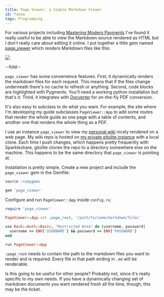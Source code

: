 ```yaml
---
title: Page Viewer, a Simple Markdown Viewer
id: faeaa
tags: Programming
---
```


[mmp]: /mastering-modern-payments
[page_viewer]: https://github.com/peterkeen/page_viewer
[Docverter]: http://www.docverter.com

For various projects including [Mastering Modern Payments][mmp] I've found it really useful to be able to view the Markdown source rendered as HTML but I don't really care about editing it online. I put together a little gem named [page_viewer][] which renders Markdown files like this:

<img src="https://d2s7foagexgnc2.cloudfront.net/files/bc0c9ca20f9b12269192/Screen%20Shot%202013-06-15%20at%2011.04.48%20PM.opti.png"/>

--fold--

`page_viewer` has some convenience features. First, it dynamically renders the markdown files for each request. This means that if the files change underneath there's no cache to refresh or anything. Second, code blocks are highlighted with Pygments. You'll need a working python installation but that's it. Third, it integrates with [Docverter][] for on-the-fly PDF conversion. 

It's also easy to subclass to do what you want. For example, the site where I'm developing my guide subclasses `PageViewer::App` to add some routes that render the whole guide as one page with a table of contents, and another one that renders the whole thing as a PDF.

I use an instance `page_viewer` to view my [personal wiki](/git-backed-personal-markdown-wiki) nicely rendered on a web page. My wiki repo is hosted on [my private gitolite instance](/hosting-private-git-repositories-with-gitolite) with a local clone. Each time I push changes, which happens pretty frequently with Sparkleshare, gitolite clones the repo to a directory somewhere else on the machine. This happens to be the same directory that `page_viewer` is pointing at.

Installation is pretty simple. Create a new project and include the `page_viewer` gem in the Gemfile:

```ruby
source :rubygems

gem 'page_viewer'
```

Configure and run `PageViewer::App` inside `config.ru`:

```ruby
require 'page_viewer'

PageViewer::App.set :page_root, '/path/to/some/markdown/files'

use Rack::Auth::Basic, "Restricted Area" do |username, password|
  username == ENV['USERNAME'] && password == ENV['PASSWORD']
end

run PageViewer::App
```

`:page_root` needs to contain the path to the markdown files you want to render and is required. Every file in that path ending in `.md` will be renderable.

Is this going to be useful for other people? Probably not, since it's really specific to my own needs. If you have a dynamically changing set of markdown documents you want rendered fresh all the time, though, this may be the ticket.
